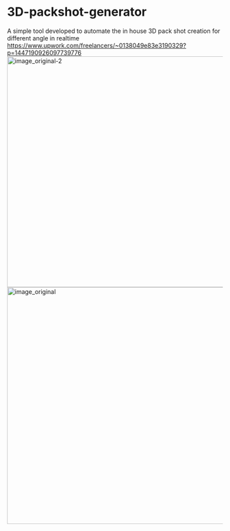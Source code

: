 # 3D-packshot-generator
A simple tool developed to automate the in house 3D pack shot creation for different angle in realtime
https://www.upwork.com/freelancers/~0138049e83e3190329?p=1447190926097739776
<img width="539" alt="image_original-2" src="https://github.com/user-attachments/assets/a900c4ba-3dac-4345-b0fb-fea7a2255716">
<img width="553" alt="image_original" src="https://github.com/user-attachments/assets/4766f7d8-e9dc-429c-b4e6-8fa6acdffe70">
